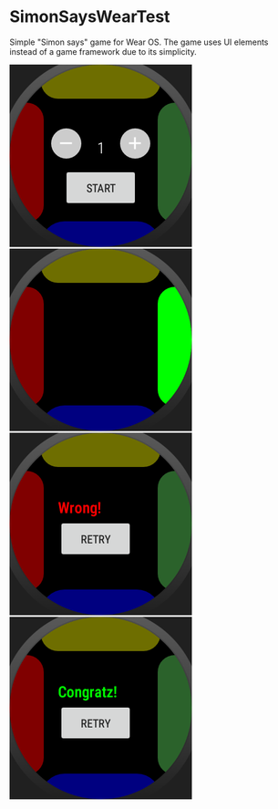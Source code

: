 # SimonSaysWearTest

Simple "Simon says" game for Wear OS.
The game uses UI elements instead of a game framework due to its simplicity.

![alt text](https://github.com/cristiangoncas/SimonSaysWearTest/blob/master/Screenshot_1551281968.png)
![alt text](https://github.com/cristiangoncas/SimonSaysWearTest/blob/master/Screenshot_1551281972.png)
![alt text](https://github.com/cristiangoncas/SimonSaysWearTest/blob/master/Screenshot_1551281981.png)
![alt text](https://github.com/cristiangoncas/SimonSaysWearTest/blob/master/Screenshot_1551281990.png)
